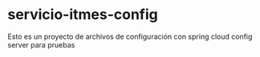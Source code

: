 # servicio-itmes-config
Esto es un proyecto de archivos de configuración con spring cloud config server para pruebas
